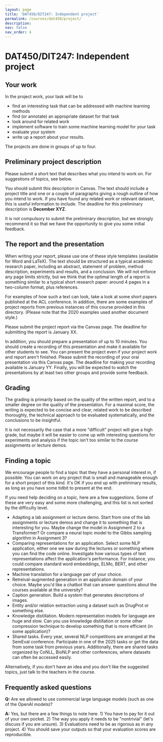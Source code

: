 ```yaml
---
layout: page
title: 'DAT450/DIT247: Independent project'
permalink: /courses/dat450/project/
description:
nav: false
nav_order: 4
---
```


# DAT450/DIT247: Independent project

## Your work

In the project work, your task will be to

- find an interesting task that can be addressed with machine learning methods
- find (or annotate) an appropriate dataset for that task
- look around for related work
- implement software to train some machine learning model for your task
- evaluate your system
- write up a report about your results.

The projects are done in groups of up to four.

## Preliminary project description

Please submit a short text that describes what you intend to work on. For suggestions of topics, see below.

You should submit this description in Canvas. The text should include a project title and one or a couple of paragraphs giving a rough outline of how you intend to work. If you have found any related work or relevant dataset, this is useful information to include. The deadline for this preliminary description is **December XYZ**.

It is not compulsory to submit the preliminary description, but we strongly recommend it so that we have the opportunity to give you some initial feedback. 

## The report and the presentation

When writing your report, please use one of these style templates (available for Word and LaTeX). The text should be structured as a typical academic research paper, including an abstract, statement of problem, method description, experiments and results, and a conclusion. We will not enforce any page limits strictly, but we think that the optimal length of a report is something similar to a typical short research paper: around 4 pages in a two-column format, plus references.

For examples of how such a text can look, take a look at some short papers published at the ACL conference. In addition, there are some examples of project reports from previous instances of this course provided in this directory. (Please note that the 2020 examples used another document style.)

Please submit the project report via the Canvas page. The deadline for submitting the report is January XX.

In addition, you should prepare a presentation of up to 10 minutes. You should create a recording of this presentation and make it available for other students to see. You can present the project even if your project work and report aren't finished. Please submit the recording of your oral presentation via this Canvas page. The deadline for making your recording available is January YY. Finally, you will be expected to watch the presentations by at least two other groups and provide some feedback. 

## Grading

The grading is primarily based on the quality of the written report, and to a smaller degree on the quality of the presentation. For a maximal score, the writing is expected to be concise and clear, related work to be described thoroughly, the technical approach to be evaluated systematically, and the conclusions to be insightful.

It is not necessarily the case that a more "difficult" project will give a high grade, but maybe it will be easier to come up with interesting questions for experiments and analysis if the topic isn't too similar to the course assignments or lecture demos. 

## Finding a topic

We encourage people to find a topic that they have a personal interest in, if possible. You can work on any project that is small and manageable enough for a short project of this kind. It's OK if you end up with preliminary results, as long as you have some tidbit to present at the end.

If you need help deciding on a topic, here are a few suggestions. Some of these are very easy and some more challenging, and this list is not sorted by the difficulty level.

- Adapting a lab assignment or lecture demo. Start from one of the lab assignments or lecture demos and change it to something that is interesting for you. Maybe change the model in Assignment 2 to a Transformer? Or compare a neural topic model to the Gibbs sampling algorithm in Assignment 3?
- Comparing representations for an application. Select some NLP application, either one we saw during the lectures or something where you can find the code online. Investigate how various types of text representations affect the application's performance. For instance, you could compare standard word embeddings, ELMo, BERT, and other representations.
- Machine translation for a language pair of your choice.
- Retreival-augmented generation in an application domain of your choice. Maybe you'd like a chatbot that can answer questions about the courses available at the university?
- Caption generation. Build a system that generates descriptions of images.
- Entity and/or relation extraction using a dataset such as DrugProt or something else.
- Knowledge distillation. Modern representation models for language are huge and slow. Can you use knowledge distillation or some other compression technique to develop something that is more efficient (in some application)?
- Shared tasks. Every year, several NLP competitions are arranged at the SemEval conference. Participate in one of the 2025 tasks or get the data from some task from previous years. Additionally, there are shared tasks organized by CoNLL, BioNLP and other conferences, where datasets can often be accessed easily. 

Alternatively, if you don't have an idea and you don't like the suggested topics, just talk to the teachers in the course. 

## Frequently asked questions

**Q:** Are we allowed to use commercial large language models (such as one of the OpenAI models)?

**A:** Yes, but there are a few things to note here. 1) You have to pay for it out of your own pocket. 2) The way you apply it needs to be "nontrivial" (let's discuss if you are unsure). 3) Evaluations need to be as rigorous as in any project. 4) You should save your outputs so that your evaluation scores are reproducible. 

